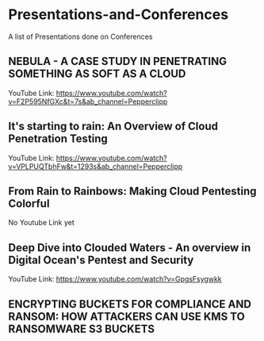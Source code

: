 # Presentations-and-Conferences
A list of Presentations done on Conferences

## NEBULA - A CASE STUDY IN PENETRATING SOMETHING AS SOFT AS A CLOUD
YouTube Link: https://www.youtube.com/watch?v=F2P595NfGXc&t=7s&ab_channel=Pepperclipp

## It's starting to rain: An Overview of Cloud Penetration Testing
YouTube Link: https://www.youtube.com/watch?v=VPLPUQTbhFw&t=1293s&ab_channel=Pepperclipp

## From Rain to Rainbows: Making Cloud Pentesting Colorful
No Youtube Link yet

## Deep Dive into Clouded Waters - An overview in Digital Ocean's Pentest and Security
YouTube Link: https://www.youtube.com/watch?v=GpgsFsygwkk

## ENCRYPTING BUCKETS FOR COMPLIANCE AND RANSOM: HOW ATTACKERS CAN USE KMS TO RANSOMWARE S3 BUCKETS

